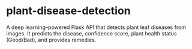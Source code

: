 # plant-disease-detection
A deep learning–powered Flask API that detects plant leaf diseases from images. It predicts the disease, confidence score, plant health status (Good/Bad), and provides remedies.
